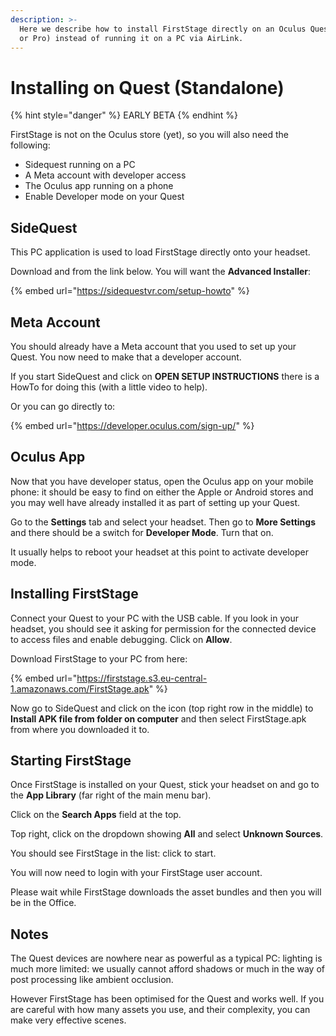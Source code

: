 ```yaml
---
description: >-
  Here we describe how to install FirstStage directly on an Oculus Quest (2, 3,
  or Pro) instead of running it on a PC via AirLink.
---
```


# Installing on Quest (Standalone)

{% hint style="danger" %}
EARLY BETA
{% endhint %}

FirstStage is not on the Oculus store (yet), so you will also need the following:

* Sidequest running on a PC
* A Meta account with developer access
* The Oculus app running on a phone
* Enable Developer mode on your Quest

## SideQuest

This PC application is used to load FirstStage directly onto your headset.

Download and from the link below. You will want the **Advanced Installer**:

{% embed url="https://sidequestvr.com/setup-howto" %}

## Meta Account

You should already have a Meta account that you used to set up your Quest. You now need to make that a developer account.

If you start SideQuest and click on **OPEN SETUP INSTRUCTIONS** there is a HowTo for doing this (with a little video to help).

Or you can go directly to:

{% embed url="https://developer.oculus.com/sign-up/" %}

## Oculus App

Now that you have developer status, open the Oculus app on your mobile phone: it should be easy to find on either the Apple or Android stores and you may well have already installed it as part of setting up your Quest.

Go to the **Settings** tab and select your headset. Then go to **More Settings** and there should be a switch for **Developer Mode**. Turn that on.

It usually helps to reboot your headset at this point to activate developer mode.

## Installing FirstStage

Connect your Quest to your PC with the USB cable. If you look in your headset, you should see it asking for permission for the connected device to access files and enable debugging. Click on **Allow**.

Download FirstStage to your PC from here:

{% embed url="https://firststage.s3.eu-central-1.amazonaws.com/FirstStage.apk" %}

Now go to SideQuest and click on the icon (top right row in the middle) to **Install APK file from folder on computer** and then select FirstStage.apk from where you downloaded it to.

## Starting FirstStage

Once FirstStage is installed on your Quest, stick your headset on and go to the **App Library** (far right of the main menu bar).

Click on the **Search Apps** field at the top.

Top right, click on the dropdown showing **All** and select **Unknown Sources**.

You should see FirstStage in the list: click to start.

You will now need to login with your FirstStage user account.

Please wait while FirstStage downloads the asset bundles and then you will be in the Office.

## Notes

The Quest devices are nowhere near as powerful as a typical PC: lighting is much more limited: we usually cannot afford shadows or much in the way of post processing like ambient occlusion.&#x20;

However FirstStage has been optimised for the Quest and works well. If you are careful with how many assets you use, and their complexity, you can make very effective scenes.
